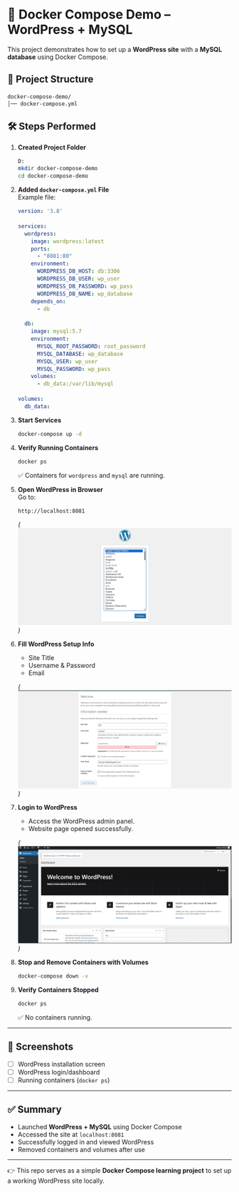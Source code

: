 # 🚀 Docker Compose Demo – WordPress + MySQL

This project demonstrates how to set up a **WordPress site** with a **MySQL database** using Docker Compose.  

## 📂 Project Structure
```
docker-compose-demo/
│── docker-compose.yml
```

## 🛠 Steps Performed

1. **Created Project Folder**
   ```bash
   D:
   mkdir docker-compose-demo
   cd docker-compose-demo
   ```

2. **Added `docker-compose.yml` File**  
   Example file:
   ```yaml
   version: '3.8'

   services:
     wordpress:
       image: wordpress:latest
       ports:
         - "8081:80"
       environment:
         WORDPRESS_DB_HOST: db:3306
         WORDPRESS_DB_USER: wp_user
         WORDPRESS_DB_PASSWORD: wp_pass
         WORDPRESS_DB_NAME: wp_database
       depends_on:
         - db

     db:
       image: mysql:5.7
       environment:
         MYSQL_ROOT_PASSWORD: root_password
         MYSQL_DATABASE: wp_database
         MYSQL_USER: wp_user
         MYSQL_PASSWORD: wp_pass
       volumes:
         - db_data:/var/lib/mysql

   volumes:
     db_data:
   ```

3. **Start Services**
   ```bash
   docker-compose up -d
   ```

4. **Verify Running Containers**
   ```bash
   docker ps
   ```
   ✅ Containers for `wordpress` and `mysql` are running.

5. **Open WordPress in Browser**  
   Go to:  
   ```
   http://localhost:8081
   ```
   _(![alt text](<Screenshot (72)-1.png>))_

6. **Fill WordPress Setup Info**  
   - Site Title  
   - Username & Password  
   - Email  

   _(![alt text](<Screenshot (73)-1.png>))_

7. **Login to WordPress**  
   - Access the WordPress admin panel.  
   - Website page opened successfully.  

   _(![alt text](<Screenshot (74)-1.png>))_

8. **Stop and Remove Containers with Volumes**
   ```bash
   docker-compose down -v
   ```

9. **Verify Containers Stopped**
   ```bash
   docker ps
   ```
   ✅ No containers running.

---

## 📸 Screenshots  
- [ ] WordPress installation screen  
- [ ] WordPress login/dashboard  
- [ ] Running containers (`docker ps`)  

---

## ✅ Summary
- Launched **WordPress + MySQL** using Docker Compose  
- Accessed the site at `localhost:8081`  
- Successfully logged in and viewed WordPress  
- Removed containers and volumes after use  

---

👉 This repo serves as a simple **Docker Compose learning project** to set up a working WordPress site locally.  

